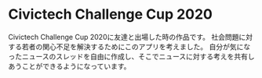 # Civictech Challenge Cup 2020

Civictech Challenge Cup 2020に友達と出場した時の作品です。
社会問題に対する若者の関心不足を解決するためにこのアプリを考えました。
自分が気になったニュースのスレッドを自由に作成し、そこでニュースに対する考えを共有しあうことができるようになっています。
